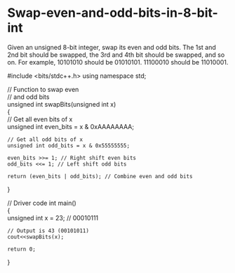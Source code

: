 # Swap-even-and-odd-bits-in-8-bit-int
Given an unsigned 8-bit integer, swap its even and odd bits. The 1st and 2nd bit should be swapped, the 3rd and 4th bit should be swapped, and so on.  For example, 10101010 should be 01010101. 11100010 should be 11010001.


#include <bits/stdc++.h> 
using namespace std; 
  
// Function to swap even  
// and odd bits  
unsigned int swapBits(unsigned int x)  
{  
    // Get all even bits of x  
    unsigned int even_bits = x & 0xAAAAAAAA;  
  
    // Get all odd bits of x  
    unsigned int odd_bits = x & 0x55555555;  
  
    even_bits >>= 1; // Right shift even bits  
    odd_bits <<= 1; // Left shift odd bits  
  
    return (even_bits | odd_bits); // Combine even and odd bits  
}  
  
// Driver code 
int main()  
{  
    unsigned int x = 23; // 00010111  
  
    // Output is 43 (00101011)  
    cout<<swapBits(x);  
  
    return 0;  
}  
